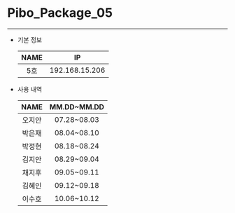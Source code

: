 # Pibo_Package_05
---

* 기본 정보

    |NAME|IP|
    |:---:|:---:|
    |5호|192.168.15.206|


* 사용 내역

    |NAME|MM.DD~MM.DD|
    |:---:|:---:|
    |오지안|07.28~08.03|
    |박은재|08.04~08.10|
    |박정현|08.18~08.24|
    |김지안|08.29~09.04|
    |채지후|09.05~09.11|
    |김혜인|09.12~09.18|
    |이수호|10.06~10.12|


    
